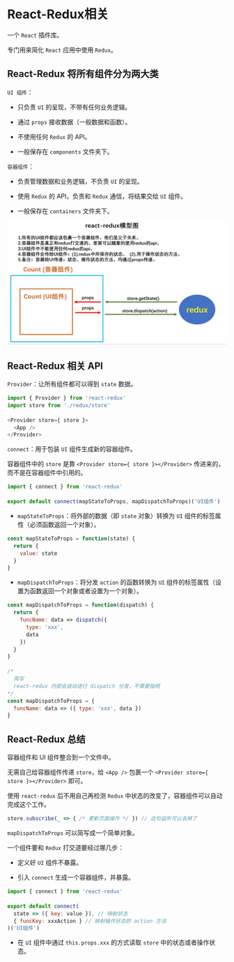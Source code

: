 # React-Redux相关

一个 `React` 插件库。

专门用来简化 `React` 应用中使用 `Redux`。

## React-Redux 将所有组件分为两大类

`UI 组件`：

- 只负责 `UI` 的呈现，不带有任何业务逻辑。

- 通过 `props` 接收数据（一般数据和函数）。

- 不使用任何 `Redux` 的 API。

- 一般保存在 `components` 文件夹下。

`容器组件`：

- 负责管理数据和业务逻辑，不负责 `UI` 的呈现。

- 使用 `Redux` 的 API，负责和 `Redux` 通信，将结果交给 `UI` 组件。

- 一般保存在 `containers` 文件夹下。

![React-Redux工作流程](./img/react_redux_process.png)

## React-Redux 相关 API

`Provider`：让所有组件都可以得到 `state` 数据。

```js
import { Provider } from 'react-redux'
import store from './redux/store'

<Provider store={ store }>
  <App />
</Provider>
```

`connect`：用于包装 `UI` 组件生成新的容器组件。

容器组件中的 `store` 是靠 `<Provider store={ store }></Provider>` 传进来的，而不是在容器组件中引用的。

```js
import { connect } from 'react-redux'

export default connect(mapStateToProps, mapDispatchToProps)('UI组件')
```

- `mapStateToProps`：将外部的数据（即 `state` 对象）转换为 `UI` 组件的标签属性（必须函数返回一个对象）。

```js
const mapStateToProps = function(state) {
  return {
    value: state
  }
}
```

- `mapDispatchToProps`：将分发 `action` 的函数转换为 `UI` 组件的标签属性（设置为函数返回一个对象或者设置为一个对象）。

```js
const mapDispatchToProps = function(dispatch) {
  return {
    funcName: data => dispatch({
      type: 'xxx',
      data
    })
  }
}

/*
  简写
  react-redux 内部会自动进行 dispatch 分发，不需要指明
*/
const mapDispatchToProps = {
  funcName: data => ({ type: 'xxx', data })
}
```

## React-Redux 总结

容器组件和 UI 组件整合到一个文件中。

无需自己给容器组件传递 `store`，给 `<App />` 包裹一个 `<Provider store={ store }></Provider>` 即可。

使用 `react-redux` 后不用自己再检测 `Redux` 中状态的改变了，容器组件可以自动完成这个工作。

```js
store.subscribe(_ => { /* 更新页面操作 */ }) // 这句监听可以去掉了
```

`mapDispatchToProps` 可以简写成一个简单对象。

一个组件要和 `Redux` 打交道要经过哪几步：

- 定义好 `UI` 组件不暴露。

- 引入 `connect` 生成一个容器组件，并暴露。

```js
import { connect } from 'react-redux'

export default connect(
  state => ({ key: value }), // 映射状态
  { funcKey: xxxAction } // 映射操作状态的 action 方法
)('UI组件')
```

- 在 `UI` 组件中通过 `this.props.xxx` 的方式读取 `store` 中的状态或者操作状态。
